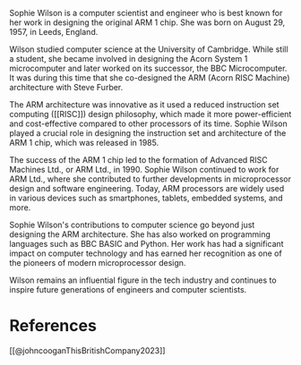
Sophie Wilson is a computer scientist and engineer who is best known for her work in designing the original ARM 1 chip. She was born on August 29, 1957, in Leeds, England.

Wilson studied computer science at the University of Cambridge. While still a student, she became involved in designing the Acorn System 1 microcomputer and later worked on its successor, the BBC Microcomputer. It was during this time that she co-designed the ARM (Acorn RISC Machine) architecture with Steve Furber.

The ARM architecture was innovative as it used a reduced instruction set computing ([[RISC]]) design philosophy, which made it more power-efficient and cost-effective compared to other processors of its time. Sophie Wilson played a crucial role in designing the instruction set and architecture of the ARM 1 chip, which was released in 1985.

The success of the ARM 1 chip led to the formation of Advanced RISC Machines Ltd., or ARM Ltd., in 1990. Sophie Wilson continued to work for ARM Ltd., where she contributed to further developments in microprocessor design and software engineering. Today, ARM processors are widely used in various devices such as smartphones, tablets, embedded systems, and more.

Sophie Wilson's contributions to computer science go beyond just designing the ARM architecture. She has also worked on programming languages such as BBC BASIC and Python. Her work has had a significant impact on computer technology and has earned her recognition as one of the pioneers of modern microprocessor design.

Wilson remains an influential figure in the tech industry and continues to inspire future generations of engineers and computer scientists.

# References

[[@johncooganThisBritishCompany2023]]
